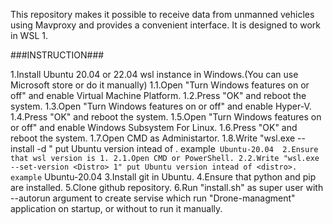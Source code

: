 This repository makes it possible to receive data from unmanned vehicles using Mavproxy and provides a convenient interface.
It is designed to work in WSL 1.









###INSTRUCTION###






1.Install Ubuntu 20.04 or 22.04 wsl instance in Windows.(You can use Microsoft store or do it manually)
  1.1.Open "Turn Windows features on or off" and enable Virtual Machine Platform.
  1.2.Press "OK" and reboot the system.
  1.3.Open "Turn Windows features on or off" and enable Hyper-V.
  1.4.Press "OK" and reboot the system.
  1.5.Open "Turn Windows features on or off" and enable Windows Subsystem For Linux.
  1.6.Press "OK" and reboot the system.
  1.7.Open CMD as Administartor.
  1.8.Write "wsl.exe --install -d <distro>" put Ubuntu version intead of <distro>. example` Ubuntu-20.04 
2.Ensure that wsl version is 1.
  2.1.Open CMD or PowerShell.
  2.2.Write "wsl.exe --set-version <Distro> 1" put Ubuntu version intead of <distro>. example` Ubuntu-20.04
3.Install git in Ubuntu.
4.Ensure that python and pip are installed.
5.Clone github repository.
6.Run "install.sh" as super user with --autorun argument to create servise which run "Drone-managment" application on startup, or without to run it manually. 
